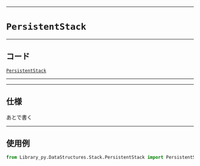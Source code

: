 _____

# `PersistentStack`

_____

## コード

[`PersistentStack`](https://github.com/titan-23/Library_py/blob/main/DataStructures/Stack/PersistentStack.py)
<!-- code=https://github.com/titan-23/Library_py/blob/main/DataStructures\Stack\PersistentStack.py -->

_____


_____

## 仕様

あとで書く

_____

## 使用例

```python
from Library_py.DataStructures.Stack.PersistentStack import PersistentStack

```
